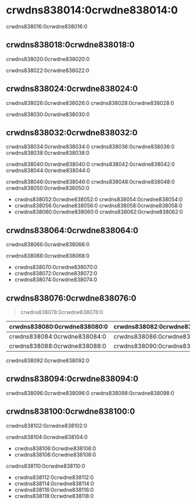 # crwdns838014:0crwdne838014:0

<p class="description">crwdns838016:0crwdne838016:0</p>

## crwdns838018:0crwdne838018:0

crwdns838020:0crwdne838020:0

crwdns838022:0crwdne838022:0

## crwdns838024:0crwdne838024:0

crwdns838026:0crwdne838026:0 crwdns838028:0crwdne838028:0

crwdns838030:0crwdne838030:0

## crwdns838032:0crwdne838032:0

crwdns838034:0crwdne838034:0 crwdns838036:0crwdne838036:0 crwdns838038:0crwdne838038:0

crwdns838040:0crwdne838040:0 crwdns838042:0crwdne838042:0 crwdns838044:0crwdne838044:0

crwdns838046:0crwdne838046:0 crwdns838048:0crwdne838048:0 crwdns838050:0crwdne838050:0

- crwdns838052:0crwdne838052:0 crwdns838054:0crwdne838054:0
- crwdns838056:0crwdne838056:0 crwdns838058:0crwdne838058:0
- crwdns838060:0crwdne838060:0 crwdns838062:0crwdne838062:0

## crwdns838064:0crwdne838064:0

crwdns838066:0crwdne838066:0

crwdns838068:0crwdne838068:0

- crwdns838070:0crwdne838070:0
- crwdns838072:0crwdne838072:0
- crwdns838074:0crwdne838074:0

## crwdns838076:0crwdne838076:0

> crwdns838078:0crwdne838078:0

| crwdns838080:0crwdne838080:0 | crwdns838082:0crwdne838082:0 |
|:---------------------------- |:---------------------------- |
| crwdns838084:0crwdne838084:0 | crwdns838086:0crwdne838086:0 |
| crwdns838088:0crwdne838088:0 | crwdns838090:0crwdne838090:0 |

crwdns838092:0crwdne838092:0

## crwdns838094:0crwdne838094:0

crwdns838096:0crwdne838096:0 crwdns838098:0crwdne838098:0

## crwdns838100:0crwdne838100:0

crwdns838102:0crwdne838102:0

crwdns838104:0crwdne838104:0

- crwdns838106:0crwdne838106:0
- crwdns838108:0crwdne838108:0

crwdns838110:0crwdne838110:0

- crwdns838112:0crwdne838112:0
- crwdns838114:0crwdne838114:0
- crwdns838116:0crwdne838116:0
- crwdns838118:0crwdne838118:0
